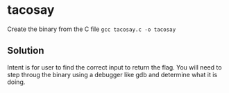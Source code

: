 # tacosay
Create the binary from the C file
`gcc tacosay.c -o tacosay`

## Solution
Intent is for user to find the correct input to return the flag.
You will need to step throug the binary using a debugger like gdb and determine what it is doing.
